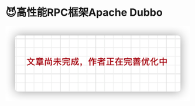 # 😈高性能RPC框架Apache Dubbo
![image-20211006120850981](../../../_media/img/image-20211006120850981.png)

